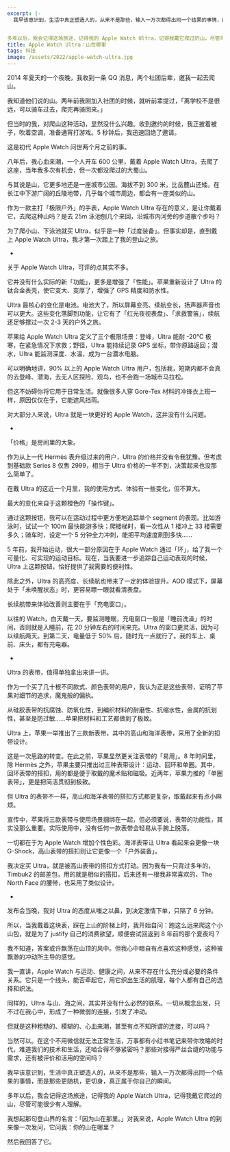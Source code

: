 ```yaml
---
excerpt: |-
  我早该意识到，生活中真正塑造人的，从来不是那些，输入一万次都得出同一个结果的事情，而是那些更随机，更切身，真正属于你自己的瞬间。


多年以后，我会记得这场旅途，记得我的 Apple Watch Ultra，记得我戴它爬过的山，尽管可能很少有人理解。
title: Apple Watch Ultra：山在哪里
tags: 科技
image: /assets/2022/apple-watch-ultra.jpg
---
```


2014 年夏天的一个夜晚，我收到一条 QQ 消息，两个社团后辈，邀我一起去爬山。

我知道他们说的山。两年前我刚加入社团的时候，就听前辈提过，「离学校不是很远，可以骑车过去，爬完再骑回来。」

但当时的我，对爬山这种活动，显然没什么兴趣。收到邀约的时候，我正披着被子，吹着空调，准备通宵打游戏。5 秒钟后，我迅速回绝了邀请。

这是初代 Apple Watch 问世两个月之前的事。

八年后，我心血来潮，一个人开车 600 公里，戴着 Apple Watch Ultra，去爬了这座，当年我多次有机会，但一次都没爬过的大蜀山。

与其说是山，它更多地还是一座城市公园。海拔不到 300 米，比岳麓山还矮。在长江中下游广阔的丘陵地带，几乎每个城市周边，都会有一座类似的山。

作为一款主打「极限户外」的手表，Apple Watch Ultra 存在的意义，是让你戴着它，去爬这种山吗？是去 25m 泳池刨几个来回，沿城市内河旁的步道散个步吗？

为了爬小山、下泳池就买 Ultra，似乎是一种「过度装备」。但事实却是，直到戴上 Apple Watch Ultra，我才第一次踏上了我的登山之旅。

-

关于 Apple Watch Ultra，可评的点其实不多。

它并没有什么实际的新「功能」，更多是增强了「性能」。苹果重新设计了 Ultra 的钛合金表壳，使它变大、变厚了，增强了 GPS 精度和防水性。

Ultra 最核心的变化是电池。电池大了，所以屏幕变亮、续航变长，扬声器声音也可以更大。这些变化落脚到功能，让它有了「红光夜视表盘」、「求救警笛」，续航还足够撑过一次 2-3 天的户外之旅。

苹果给 Apple Watch Ultra 定义了三个极限场景：登峰，Ultra 能耐 -20°C 极寒，在紧急情况下求救；野径，Ultra 能持续记录 GPS 坐标，带你原路返回；潜水，Ultra 能监测深度、水温，成为一台潜水电脑。

可以明确地讲，90% 以上的 Apple Watch Ultra 用户，包括我，短期内都不会真的去登峰、潜海，去无人区探险、观鸟，也不会跑一场城市马拉松。

但这不妨碍你将它用于日常生活。就像很多人穿 Gore-Tex 材料的冲锋衣上班一样，原因仅仅在于，它能遮风挡雨。

对大部分人来说，Ultra 就是一块更好的 Apple Watch，这并没有什么问题。

-

「价格」是房间里的大象。

作为从上一代 Hermès 表升级过来的用户，Ultra 的价格并没有令我犹豫。但考虑到基础款 Series 8 仅售 2999，相当于 Ultra 价格的一半不到，决策起来也没那么简单了。

在戴 Ultra 的这近一个月里，我的使用方式、体验有一些变化，但不算大。

最大的变化来自于这颗橙色的「操作键」。

通过这颗按钮，我可以在运动过程中更方便地追踪单个 segment 的表现。比如游泳时，试试一个 100m 最快能游多快；爬楼梯时，看一次性从 1 楼冲上 33 楼需要多久；骑车时，设定一个 5 分钟全力冲刺，能把平均速度刷到多快……

5 年前，我开始运动，很大一部分原因在于 Apple Watch 通过「环」，给了我一个可量化、可实现的运动目标。现在，当我要进一步追踪自己运动表现的时候，Ultra 上这颗按钮，恰好提供了我需要的便利性。

除此之外，Ultra 的高亮度、长续航也带来了一定的体验提升。AOD 模式下，屏幕处于「未唤醒状态」时，更容易瞟一眼就看清表盘。

长续航带来体验改善则主要在于「充电窗口」。

以往的 Watch，白天戴一天，要监测睡眠，充电窗口一般是「睡前洗澡」的时间，否则就是入睡前，花 20 分钟左右的时间来充。Ultra 的窗口更灵活，因为可以续航两天。到第二天，电量低于 50% 后，随时充一点就行了。我的车上、桌前、床头，都有充电器。

-

Ultra 的表带，值得单独拿出来讲一讲。

作为一个买了几十根不同款式、颜色表带的用户，我认为正是这些表带，证明了苹果对细节的追求，魔鬼般的偏执。

从硅胶表带的抗腐蚀、防氧化性，到编织材料的耐磨性、抗缩水性，金属的抗划性，甚至是防过敏……苹果把材料和工艺都做到了极致。

Ultra 上，苹果一举推出了三款新表带，其中的高山和海洋表带，采用了全新的扣带设计。

这是一次思路的转变。在此之前，苹果显然更关注表带的「易用」。8 年时间里，除 Hermès 之外，苹果主要只推出过三种表带设计：运动、回环和单圈。其中，回环表带的搭扣，用的都是便于取戴的魔术贴和磁吸。近两年，苹果力推的「单圈表带」，更是把简洁贯彻到极致。

但 Ultra 的表带不一样，高山和海洋表带的搭扣方式都更复杂，取戴起来有点小麻烦。

宣传中，苹果将三款表带与使用场景捆绑在一起，但必须要说，表带的功能性，其实没那么重要。实际使用中，没有任何一款表带会轻易从手腕上脱落。

一切都在于为 Apple Watch 增加个性色彩。海洋表带让 Ultra 看起来会更像一块 G-Shock，高山表带的搭扣则让它更像一个「户外装备」。

我决定买 Ultra，就是被高山表带的搭扣方式打动。因为我有一只背过多年的，Timbuk2 的邮差包，用的就是相似的搭扣，后来还有一根我非常喜欢的，The North Face 的腰带，也采用了类似设计。

-

发布会当晚，我对 Ultra 的态度从嗤之以鼻，到决定激情下单，只隔了 6 分钟。

所以，当我戴着这块表，踩在上山的阶梯上时，我开始自问：跑这么远来爬这个小山包，就是为了 justify 自己的消费欲望，顺便尝试回返到 8 年前的那个夏夜吗？

我不知道，答案或许飘荡在山顶的风中。但我心中暗自有点喜欢这种感觉，这种被飘渺的冲动所主导的感觉。

我一直讲，Apple Watch 与运动、健康之间，从来不存在什么充分或必要的条件关系。它只是一个线头，能否牵起它，用它织出生活的肌理，每个人都有自己的选择和织法。

同样的，Ultra 与山、海之间，其实并没有什么必然的联系。一切从概念出发，只不过在我心中，形成了一种微弱的连接，引发了冲动。

但就是这种粗糙的、模糊的、心血来潮，甚至有点不知所谓的连接，可以吗？

当然可以。在这个不用微信就无法正常生活，万事都有小红书笔记来带你攻略的时代，难道我们的技术和生活，还啮合得不够紧密吗？那些对接得严丝合缝的功能与需求，还有被评价和活用的空间吗？

我早该意识到，生活中真正塑造人的，从来不是那些，输入一万次都得出同一个结果的事情，而是那些更随机，更切身，真正属于你自己的瞬间。

多年以后，我会记得这场旅途，记得我的 Apple Watch Ultra，记得我戴它爬过的山，尽管可能很少有人理解。

我想起那句登山界的名言：「因为山在那里。」对我来说，Apple Watch Ultra 的到来像一次发问，它问我：你的山在哪里？

然后我回答了它。